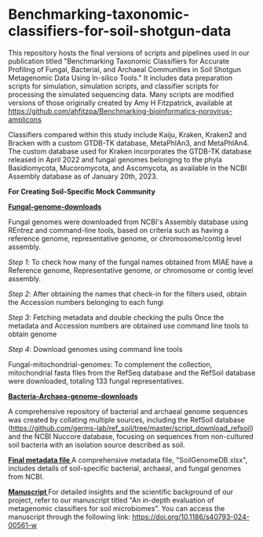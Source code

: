 # Benchmarking-taxonomic-classifiers-for-soil-shotgun-data

This repository hosts the final versions of scripts and pipelines used in our publication titled "Benchmarking Taxonomic Classifiers for Accurate Profiling of Fungal, Bacterial, and Archaeal Communities in Soil Shotgun Metagenomic Data Using In-silico Tools." It includes data preparation scripts for simulation, simulation scripts, and classifier scripts for processing the simulated sequencing data. Many scripts are modified versions of those originally created by Amy H Fitzpatrick, available at https://github.com/ahfitzpa/Benchmarking-bioinformatics-norovirus-amplicons

Classifiers compared within this study include Kaiju, Kraken, Kraken2 and Bracken with a custom GTDB-TK database, MetaPhlAn3, and MetaPhlAn4. The custom database used for Kraken incorporates the GTDB-TK database released in April 2022 and fungal genomes belonging to the phyla Basidiomycota, Mucoromycota, and Ascomycota, as available in the NCBI Assembly database as of January 20th, 2023.

**For Creating Soil-Specific Mock Community**

**<ins> Fungal-genome-downloads </ins>**

Fungal genomes were downloaded from NCBI's Assembly database using REntrez and command-line tools, based on criteria such as having a reference genome, representative genome, or chromosome/contig level assembly.

_Step 1_: To check how many of the fungal names obtained from MIAE have a Reference genome, Representative genome, or chromosome or contig level assembly.

_Step 2_: After obtaining the names that check-in for the filters used, obtain the Accession numbers belonging to each fungi

_Step 3_: Fetching metadata and double checking the pulls Once the metadata and Accession numbers are obtained use command line tools to obtain genome

_Step 4_: Download genomes using command line tools

Fungal-mitochondrial-genomes: To complement the collection, mitochondrial fasta files from the RefSeq database and the RefSoil database were downloaded, totaling 133 fungal representatives.

**<ins> Bacteria-Archaea-genome-downloads </ins>**

A comprehensive repository of bacterial and archaeal genome sequences was created by collating multiple sources, including the RefSoil database (https://github.com/germs-lab/ref_soil/tree/master/script_download_refsoil) and the NCBI Nuccore database, focusing on sequences from non-cultured soil bacteria with an isolation source described as soil. 

**<ins> Final metadata file </ins>**
A comprehensive metadata file, "SoilGenomeDB.xlsx", includes details of soil-specific bacterial, archaeal, and fungal genomes from NCBI.

**<ins> Manuscript </ins>**
For detailed insights and the scientific background of our project, refer to our manuscript titled "An in-depth evaluation of metagenomic classifiers for soil microbiomes". You can access the manuscript through the following link: https://doi.org/10.1186/s40793-024-00561-w


